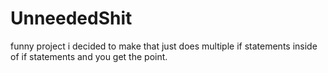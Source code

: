# UnneededShit
funny project i decided to make that just does multiple if statements inside of if statements and you get the point.
